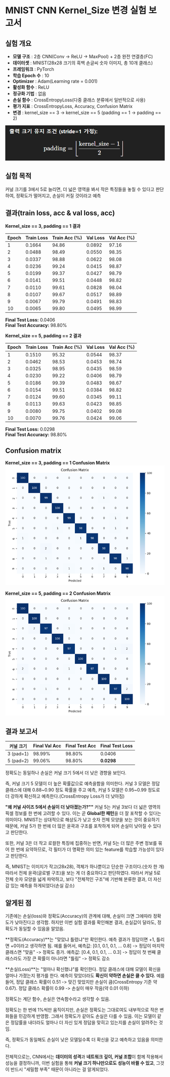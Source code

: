 # MNIST CNN Kernel_Size 변경 실험 보고서

## 실험 개요
 - **모델 구조** : 2층 CNN(Conv -> ReLU -> MaxPool) + 2층 완전 연결층(FC)
 - **데이터셋** : MNIST(28x28 크기의 흑백 손글씨 숫자 이미지, 총 10개 클래스)
 - **프레임워크** : PyTorch
 - **학습 Epoch 수** : 10
 - **Optimizer** : Adam(Learning rate = 0.001)
 - **활성화 함수** : ReLU
 - **정규화 기법** : 없음
 - **손실 함수** : CrossEntropyLoss(다중 클래스 분류에서 일반적으로 사용)
 - **평가 지표** : CrossEntropyLoss, Accuracy, Confusion Matrix
 - **변경** : kernel_size == 3 -> kernel_size == 5 (padding == 1 -> padding == 2)

 ![Alt text](/test-result-kernel_size5/images/kernel-padding-op.png)
 
## 실험 목적
 커널 크기를 3에서 5로 늘리면, 더 넓은 영역을 봐서 작은 특징들을 놓칠 수 있다고 판단하여, 정확도가 떨어지고, 손실이 커질 것이라고 예측

## 결과(train loss, acc & val loss, acc)
**Kernel_size == 3, padding == 1 결과**

| Epoch | Train Loss | Train Acc (%) | Val Loss | Val Acc (%) |
|-------|------------|----------------|----------|-------------|
| 1     | 0.1664     | 94.86          | 0.0892   | 97.16       |
| 2     | 0.0488     | 98.49          | 0.0550   | 98.35       |
| 3     | 0.0337     | 98.88          | 0.0622   | 98.08       |
| 4     | 0.0236     | 99.24          | 0.0415   | 98.87       |
| 5     | 0.0199     | 99.37          | 0.0427   | 98.79       |
| 6     | 0.0141     | 99.51          | 0.0448   | 98.82       |
| 7     | 0.0110     | 99.61          | 0.0828   | 98.04       |
| 8     | 0.0107     | 99.67          | 0.0517   | 98.89       |
| 9     | 0.0067     | 99.79          | 0.0491   | 98.83       |
| 10    | 0.0065     | 99.80          | 0.0495   | 98.99       |

**Final Test Loss:** 0.0406  
**Final Test Accuracy:** 98.80%

**Kernel_size == 5, padding == 2 결과**

| Epoch | Train Loss | Train Acc (%) | Val Loss | Val Acc (%) |
|-------|------------|----------------|----------|-------------|
| 1     | 0.1510     | 95.32          | 0.0544   | 98.37       |
| 2     | 0.0462     | 98.53          | 0.0453   | 98.74       |
| 3     | 0.0325     | 98.95          | 0.0435   | 98.59       |
| 4     | 0.0230     | 99.22          | 0.0406   | 98.79       |
| 5     | 0.0186     | 99.39          | 0.0483   | 98.67       |
| 6     | 0.0154     | 99.51          | 0.0384   | 98.82       |
| 7     | 0.0124     | 99.60          | 0.0345   | 99.11       |
| 8     | 0.0113     | 99.63          | 0.0423   | 98.85       |
| 9     | 0.0080     | 99.75          | 0.0402   | 99.08       |
| 10    | 0.0070     | 99.76          | 0.0424   | 99.06       |

**Final Test Loss:** 0.0298  
**Final Test Accuracy:** 98.80%


## Confusion matrix
**Kernel_size == 3, padding == 1 Confusion Matrix**
![Alt text](/test-result-kernel_size5/images/mnist-cnn-kernel_size3-padding1.png)

**Kernel_size == 5, padding == 2 Confusion Matrix**
![Alt text](/test-result-kernel_size5/images/Conv-kernel_size5-padding2.png)

## 결과 보고서
| 커널 크기     | Final Val Acc | Final Test Acc | Final Test Loss |
| --------- | ------------- | -------------- | --------------- |
| 3 (pad=1) | 98.99%        | 98.80%         | 0.0406          |
| 5 (pad=2) | 99.06%        | 98.80%         | **0.0298**      |

정확도는 동일하나 손실은 커널 크기 5에서 더 낮은 경향을 보인다.

즉, 커널 크기 5 모델이 더 높은 확률값으로 예측을함을 의미한다. 커널 3 모델은 정답 클래스에 대해 0.88~0.90 정도 확률을 주고 예측, 커널 5 모델은 0.95~0.99 정도로 더 강하게 확신하고 예측한다.(CrossEntropy Loss가 더 낮아짐)

**"왜 커널 사이즈 5에서 손실이 더 낮아졌는가?""**
커널 5는 커널 3보다 더 넓은 영역의 픽셀 정보를 한 번에 고려할 수 있다. 이는 곧 **Global한 패턴**을 더 잘 포착할 수 있다는 의미이다. MNIST는 상대적으로 해상도가 낮고 숫자 전체 모양을 보는 것이 중요하기 때문에, 커널 5가 한 번에 더 많은 윤곽과 구조를 포착하게 되어 손실이 낮아질 수 있다고 판단한다.

또한, 커널 3은 더 작고 로컬한 특징에 집중하는 반면, 커널 5는 더 많은 주변 정보를 묶어 한 번에 요약하므로, 각 필터가 더 명확한 의미 있는 feature를 학습할 가능성이 있다고 판단한다.

즉, MNIST는 이미지가 작고(28x28), 객체가 하나뿐이고 단순한 구조이다.(숫자 한 개) 따라서 전체 윤곽(글로벌 구조)을 보는 게 더 중요하다고 판단하였다. 따라서 커널 5로 전체 숫자 모양을 넓게 파악하고, 보다 "전체적인 구조"에 기반해 분류한 결과, 더 자신감 있는 예측을 하게되었다(손실 감소)

## 알게된 점
기존에는 손실(loss)와 정확도(Accuracy)의 관계에 대해, 손실이 크면 그에따라 정확도가 낮아진다고 생각함. 하지만 이번 실험 결과를 확인해본 결과, 손실값이 달라도, 정확도가 동일할 수 있음을 알았음.

**정확도(Accuracy)**는 "맞았냐 틀렸냐"만 확인한다. 예측 결과가 정답이면 +1, 틀리면 +0이라고 생각하면 됨. 예를 들어서, 예측값: [0.1, 0.1, 0.1, ... 0.8] -> 정답이 마지막 클래스면 "맞음" -> 정확도 증가. 예측값: [0.4, 0.1, 0.1, ... 0.3] -> 정답이 첫 번째 클래스라도 가장 큰 확률이 아니라면 "틀림" -> 정확도 감소

**손실(Loss)**는 "얼마나 확신했냐"를 확인한다. 정답 클래스에 대해 모델이 확신을 얼마나 가졌는지 평가를 한다. 예측이 맞았더라도 **확신이 약하면 손실은 클 수 있다.**
예를 들어, 정답 클래스 확률이 0.51 -> 맞긴 맞았지만 손실이 큼(CrossEntropy 기준 약 0.67). 정답 클래스 확률이 0.99 -> 손실이 매우 작음(약 0.01 이하)

정확도는 계단 함수, 손실은 연속함수라고 생각할 수 있음.

정확도는 한 번에 1%씩만 움직이지만, 손실은 정확도는 그대로여도 내부적으로 작은 변화들을 민감하게 반영함. 그래서 정확도가 같아도 손실은 다를 수 있음. 이는 모델이 같은 정답률을 내더라도 얼마나 더 자신 있게 정답을 맞히고 있는지를 손실이 알려주는 것임.

즉, 정확도가 동일해도 손실이 낮은 모델일수록 더 확신을 갖고 예측하고 있음을 의미한다.

전체적으로는, CNN에서는 **데이터의 성격**과 **네트워크 깊이, 커널 조합**이 함께 작용해서 성능을 결정하니까, 이번 실험을 통해 **커널 크기 하나만으로도 성능이 바뀔 수 있고**, 그것이 반드시 "세밀함 부족" 때문이 아니라는 걸 알게되었다.
